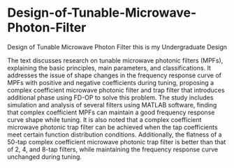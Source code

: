 # Design-of-Tunable-Microwave-Photon-Filter
Design of Tunable Microwave Photon Filter this is my Undergraduate Design

The text discusses research on tunable microwave photonic filters (MPFs), explaining the basic principles, main parameters, and classifications. It addresses the issue of shape changes in the frequency response curve of MPFs with positive and negative coefficients during tuning, proposing a complex coefficient microwave photonic filter and trap filter that introduces additional phase using FD-OP to solve this problem. The study includes simulation and analysis of several filters using MATLAB software, finding that complex coefficient MPFs can maintain a good frequency response curve shape while tuning. It is also noted that a complex coefficient microwave photonic trap filter can be achieved when the tap coefficients meet certain function distribution conditions. Additionally, the flatness of a 50-tap complex coefficient microwave photonic trap filter is better than that of 2, 4, and 8-tap filters, while maintaining the frequency response curve unchanged during tuning.
